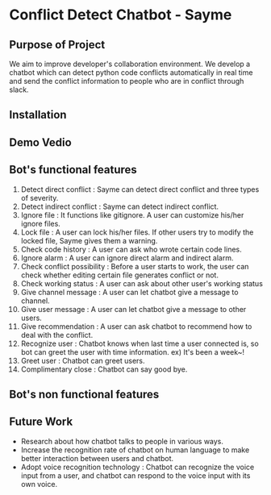 # Conflict Detect Chatbot - Sayme

## Purpose of Project

We aim to improve developer's collaboration environment. We develop a chatbot which can detect python code conflicts automatically in real time and send the conflict information to people who are in conflict through slack.

## Installation

## Demo Vedio

## Bot's functional features

1.	Detect direct conflict : Sayme can detect direct conflict and three types of severity.
2.	Detect indirect conflict : Sayme can detect indirect conflict.
3.	Ignore file : It functions like gitignore. A user can customize his/her ignore files.
4.	Lock file : A user can lock his/her files. If other users try to modify the locked file, Sayme gives them a warning.
5.	Check code history : A user can ask who wrote certain code lines.
6.	Ignore alarm : A user can ignore direct alarm and indirect alarm.
7.	Check conflict possibility : Before a user starts to work, the user can check whether editing certain file generates conflict or not.
8.	Check working status : A user can ask about other user's working status
9.	Give channel message : A user can let chatbot give a message to channel.
10.	Give user message : A user can let chatbot give a message to other users.
11.	Give recommendation : A user can ask chatbot to recommend how to deal with the conflict.
12.	Recognize user : Chatbot knows when last time a user connected is, so bot can greet the user with time information. ex) It's been a week~!
13.	Greet user : Chatbot can greet users.
14.	Complimentary close : Chatbot can say good bye.

## Bot's non functional features

## Future Work

- Research about how chatbot talks to people in various ways.
- Increase the recognition rate of chatbot on human language to make better interaction between users and chatbot.
- Adopt voice recognition technology : Chatbot can recognize the voice input from a user, and chatbot can respond to the voice input with its own voice.